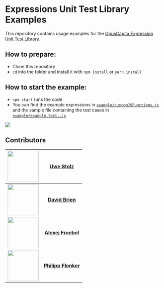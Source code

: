 # Expressions Unit Test Library Examples
This repository contains usage examples for the [OpusCapita Expression Unit Test Library](https://github.com/OpusCapita/pim-integrations-expression-unit-test).

## How to prepare:
- Clone this repository
- `cd` into the folder and install it with  `npm install` or `yarn install`

## How to start the example:
- `npm start` runs the code.
- You can find the example expressions in [`example/customJSFunctions.js`](example/customJSFunctions.js) and the sample file containing the test cases in [`example/example.test..js`](example/example.test..js)

<img src="https://github.com/OpusCapita/pim-integrations-expression-unit-test-examples/blob/master/example/behavior.gif" />

## Contributors
| [<img src="https://avatars.githubusercontent.com/u/41996712" width="100px;"/>](https://github.com/uwestolz) | [**Uwe Stolz**](https://github.com/uwestolz)     |
| :---: | :---: |
| [<img src="https://avatars.githubusercontent.com/u/36043138" width="100px;"/>](https://github.com/davidbrien) | [**David Brien**](https://github.com/davidbrien)     |
| [<img src="https://avatars.githubusercontent.com/u/30691117" width="100px;"/>](https://github.com/alexejFroebel) | [**Alexej Froebel**](https://github.com/alexejFroebel)     |
 [<img src="https://avatars.githubusercontent.com/u/4085533" width="100px;"/>](https://github.com/pflenker) | [**Philipp Flenker**](https://github.com/pflenker) |
